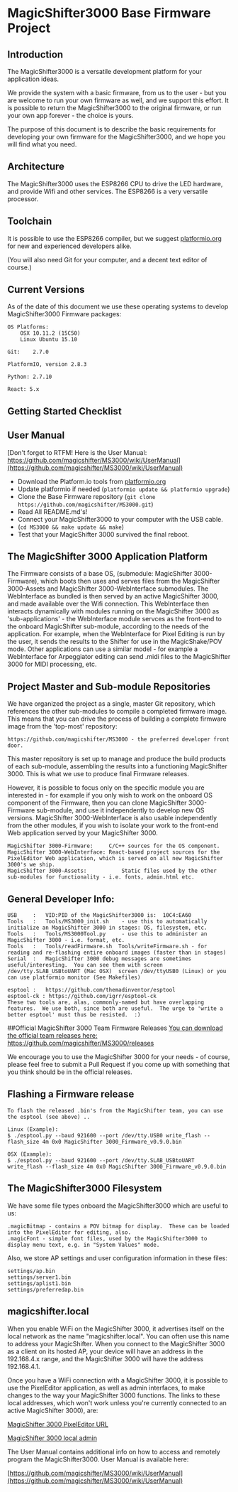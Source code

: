 
# MagicShifter3000 Base Firmware Project
## Introduction
The MagicShifter3000 is a versatile development platform for your application ideas. 

We provide the system with a basic firmware, from us to the user - but you are welcome to run your own firmware as well, and we support this effort.  It is possible to return the MagicShifter3000 to the original firmware, or run your own app forever - the choice is yours.

The purpose of this document is to describe the basic requirements for developing
your own firmware for the MagicShifter3000, and we hope you will find what you need.

## Architecture

The MagicShifter3000 uses the ESP8266 CPU to drive the LED hardware, and provide Wifi and other services.  The ESP8266 is a very versatile processor.  

## Toolchain

It is possible to use the ESP8266 compiler, but we suggest [platformio.org](http://platformio.org/#!/get-started) for new and experienced developers alike.

(You will also need Git for your computer, and a decent text editor of course.)

## Current Versions

As of the date of this document we use these operating systems to develop MagicShifter3000 Firmware packages:

	OS Platforms:
		OSX 10.11.2 (15C50)
		Linux Ubuntu 15.10
	
	Git:	2.7.0

	PlatformIO, version 2.8.3

	Python:	2.7.10

	React: 5.x

## Getting Started Checklist

## User Manual

[Don't forget to RTFM! Here is the User Manual: https://github.com/magicshifter/MS3000/wiki/UserManual](https://github.com/magicshifter/MS3000/wiki/UserManual)



* Download the Platform.io tools from [platformio.org](http://platformio.org/#!/get-started)
* Update platformio if needed (`` platformio update && platformio upgrade ``)
* Clone the Base Firmware repository (`` git clone https://github.com/magicshifter/MS3000.git ``)
* Read All README.md's!
* Connect your MagicShifter3000 to your computer with the USB cable.
* (`` cd MS3000 && make update && make ``)
* Test that your MagicShifter 3000 survived the final reboot.

## The MagicShifter 3000 Application Platform 

The Firmware consists of a base OS, (submodule: MagicShifter 3000-Firmware), which boots then uses and serves files from the MagicShifter 3000-Assets and MagicShifter 3000-WebInterface submodules.  The WebInterface as bundled is then served by an active MagicShifter 3000, and made available over the Wifi connection. This WebInterface then interacts dynamically with modules running on the MagicShifter 3000 as 'sub-applications' - the WebInterface module servces as the front-end to the onboard MagicShifter sub-module, according to the needs of the application.  For example, when the WebInterface for Pixel Editing is run by the user, it sends the results to the Shifter for use in the MagicShake/POV mode.  Other applications can use a similar model - for example a WebInterface for Arpeggiator editing can send .midi files to the MagicShifter 3000 for MIDI processing, etc.

## Project Master and Sub-module Repositories
We have organized the project as a single, master Git repository, which references the other sub-modules to compile a completed firmware image.  This means that you can drive the process of building a complete firmware image from the 'top-most' repository: 

	https://github.com/magicshifter/MS3000 - the preferred developer front door.
	
This master repository is set up to manage and produce the build products of each sub-module, assembling the results into a functioning MagicShifter 3000.  This is what we use to produce final Firmware releases.

However, it is possible to focus only on the specific module you are interested in - for example if you only wish to work on the onboard OS component of the Firmware, then you can clone MagicShifter 3000-Firmware sub-module, and use it independently to develop new OS versions.  MagicShifter 3000-WebInterface is also usable independently from the other modules, if you wish to isolate your work to the front-end Web application served by your MagicShifter 3000.

	MagicShifter 3000-Firmware:		C/C++ sources for the OS component.  
	MagicShifter 3000-WebInterface:	React-based project sources for the PixelEditor Web application, which is served on all new MagicShifter 3000's we ship.
	MagicShifter 3000-Assets:			Static files used by the other sub-modules for functionality - i.e. fonts, admin.html etc.

## General Developer Info:
	USB		:	VID:PID of the MagicShifter3000 is:  10C4:EA60
	Tools   :   Tools/MS3000_init.sh	- use this to automatically initialize an MagicShifter 3000 in stages: OS, filesystem, etc.
	Tools   :   Tools/MS3000Tool.py		- use this to administer an MagicShifter 3000 - i.e. format, etc.   
	Tools	:	Tools/readFirmware.sh  Tools/writeFirmware.sh - for reading and re-flashing entire onboard images (faster than in stages)
	Serial	:	MagicShifter 3000 debug messages are sometimes useful/interesting.  You can see them with screen /dev/tty.SLAB_USBtoUART (Mac OSX) 	screen /dev/ttyUSB0 (Linux) or you can use platformio monitor (See Makefiles)

	esptool	:	https://github.com/themadinventor/esptool
	esptool-ck : https://github.com/igrr/esptool-ck
	These two tools are, alas, commonly-named but have overlapping features.  We use both, since both are useful.  The urge to 'write a better esptool' must thus be resisted.  :)
	
	
##Official MagicShifter 3000 Team Firmware Releases 
[You can download the official team releases here:](https://github.com/magicshifter/MS3000/releases) https://github.com/magicshifter/MS3000/releases

We encourage you to use the MagicShifter 3000 for your needs - of course, please feel free to submit a Pull Request if you come up with something that you think should be in the official releases.

## Flashing a Firmware release
	To flash the released .bin's from the MagicShifter team, you can use the esptool (see above) ..

	Linux (Example): 
	$ ./esptool.py --baud 921600 --port /dev/tty.USB0 write_flash --flash_size 4m 0x0 MagicShifter 3000_Firmware_v0.9.0.bin

	OSX (Example):
	$ ./esptool.py --baud 921600 --port /dev/tty.SLAB_USBtoUART write_flash --flash_size 4m 0x0 MagicShifter 3000_Firmware_v0.9.0.bin

## The MagicShifter3000 Filesystem

We have some file types onboard the MagicShifter3000 which are useful to us:

	.magicBitmap - contains a POV bitmap for display.  These can be loaded into the PixelEditor for editing, also.
	.magicFont - simple font files, used by the MagicShifter3000 to display menu text, e.g. in "System Values" mode.

Also, we store AP settings and user configuration information in these files:

	settings/ap.bin
	settings/server1.bin
	settings/aplist1.bin
	settings/preferredap.bin

## magicshifter.local

When you enable WiFi on the MagicShifter 3000, it advertises itself on the local network as the name "magicshifter.local".  You can often use this name to address your MagicShifter.  When you connect to the MagicShifter 3000 as a client on its hosted AP, your device will have an address in the 192.168.4.x range, and the MagicShifter 3000 will have the address 192.168.4.1.

Once you have a WiFi connection with a MagicShifter 3000, it is possible to use the PixelEditor application, as well as admin interfaces, to make changes to the way your MagicShifter 3000 functions.  The links to these local addresses, which won't work unless you're currently connected to an active MagicShifter 3000), are:


[MagicShifter 3000 PixelEditor URL](http://magicshifter.local/index.html)

[MagicShifter 3000 local admin](http://magicshifter.local/admin.html)

The User Manual contains additional info on how to access and remotely program the MagicShifter3000.  User Manual is available here:

[https://github.com/magicshifter/MS3000/wiki/UserManual](https://github.com/magicshifter/MS3000/wiki/UserManual)


